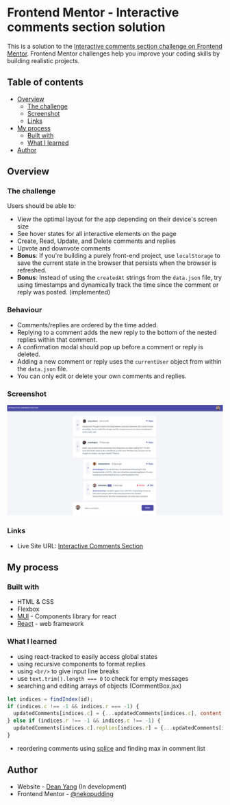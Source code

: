 # Frontend Mentor - Interactive comments section solution

This is a solution to the [Interactive comments section challenge on Frontend Mentor](https://www.frontendmentor.io/challenges/interactive-comments-section-iG1RugEG9). Frontend Mentor challenges help you improve your coding skills by building realistic projects. 

## Table of contents

- [Overview](#overview)
  - [The challenge](#the-challenge)
  - [Screenshot](#screenshot)
  - [Links](#links)
- [My process](#my-process)
  - [Built with](#built-with)
  - [What I learned](#what-i-learned)
- [Author](#author)

## Overview

### The challenge

Users should be able to:

- View the optimal layout for the app depending on their device's screen size
- See hover states for all interactive elements on the page
- Create, Read, Update, and Delete comments and replies
- Upvote and downvote comments
- **Bonus**: If you're building a purely front-end project, use `localStorage` to save the current state in the browser that persists when the browser is refreshed.
- **Bonus**: Instead of using the `createdAt` strings from the `data.json` file, try using timestamps and dynamically track the time since the comment or reply was posted. (implemented)

### Behaviour

- Comments/replies are ordered by the time added.
- Replying to a comment adds the new reply to the bottom of the nested replies within that comment.
- A confirmation modal should pop up before a comment or reply is deleted.
- Adding a new comment or reply uses the `currentUser` object from within the `data.json` file.
- You can only edit or delete your own comments and replies.

### Screenshot

![](public/screenshot.png)

### Links

- Live Site URL: [Interactive Comments Section](https://nekopudding.github.io/interactive-comments-section)

## My process

### Built with
- HTML & CSS
- Flexbox
- [MUI](https://mui.com/) - Components library for react
- [React](https://reactjs.org/) - web framework


### What I learned
- using react-tracked to easily access global states
- using recursive components to format replies
- using `<br/>` to give input line breaks
- use `text.trim().length === 0` to check for empty messages
- searching and editing arrays of objects (CommentBox.jsx)
```js
let indices = findIndex(id);
if (indices.c !== -1 && indices.r === -1) {
  updatedComments[indices.c] = {...updatedComments[indices.c], content: "\0"}
} else if (indices.r !== -1 && indices.c !== -1) {
  updatedComments[indices.c].replies[indices.r] = {...updatedComments[indices.c].replies[indices.r], content: "\0"}
}
```
- reordering comments using [splice](https://stackoverflow.com/questions/2440700/reordering-arrays) and finding max in comment list

## Author

- Website - [Dean Yang](https://nekopudding.github.io/portfolio/) (In development)
- Frontend Mentor - [@nekopudding](https://www.frontendmentor.io/profile/nekopudding)

